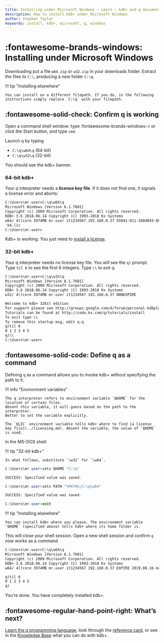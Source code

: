 ```yaml
---
title: Installing under Microsoft Windows – Learn – kdb+ and q documentation
description: How to install kdb+ under Microsoft Windows
author: Stephen Taylor
keywords: install, kdb+, microsoft, q, windows
---
```

# :fontawesome-brands-windows: Installing under Microsoft Windows




Downloading put a file `w64.zip` or `w32.zip` in your downloads folder. 
Extract the files to `C:\`, producing a new folder `C:\q`. 

!!! tip "Installing elsewhere"

    You can install on a different filepath. If you do, in the following instructions simply replace `C:\q` with your filepath.


## :fontawesome-solid-check: Confirm q is working

Open a command shell window: type :fontawesome-brands-windows:-r or click the Start button, and type `cmd`.

Launch q by typing 

-   `C:\q\w64\q` (64-bit) 
-   `C:\q\w32\q` (32-bit)

You should see the kdb+ banner.


### 64-bit kdb+

Your q interpreter needs a **license key file**. If it does not find one, it signals a license error and aborts:

```txt
C:\Users\mr.user>C:\q\w64\q
Microsoft Windows [Version 6.1.7601]
Copyright (c) 2009 Microsoft Corporation. All rights reserved.
KDB+ 3.6 2018.06.14 Copyright (C) 1993-2018 Kx Systems
w64/ 4()core 3974MB mr.user it1234567 192.168.0.37 55041-011-2084043-86863
'k4.lic
C:\Users\mr.user>
```

Kdb+ is working. You just need to [install a license](../licensing.md).


### 32-bit kdb+

Your q interpreter needs no license key file. You will see the `q)` prompt. Type `til 6` to see the first 6 integers. Type `\\` to exit q.

```txt
C:\Users\mr.user>C:\q\w32\q
Microsoft Windows [Version 6.1.7601]
Copyright (c) 2009 Microsoft Corporation. All rights reserved.
KDB+ 3.6 2018.06.14 Copyright (C) 1993-2018 Kx Systems
w32/ 4()core 3974MB mr.user it1234567 192.168.0.37 NONEXPIRE

Welcome to kdb+ 32bit edition
For support please see http://groups.google.com/d/forum/personal-kdbplus
Tutorials can be found at http://code.kx.com/q/tutorials/install
To exit type \\
To remove this startup msg, edit q.q
q)til 6
0 1 2 3 4 5
q)\\
C:\Users\mr.user>
```


## :fontawesome-solid-code: Define q as a command

Defining `q` as a command allows you to invoke kdb+ without specifying the path to it.

!!! info "Environment variables"

    The q interpreter refers to environment variable `QHOME` for the location of certain files. 
    Absent this variable, it will guess based on the path to the interpreter. 
    Better to set the variable explicitly. 

    The `QLIC` environment variable tells kdb+ where to find [a license key file](../licensing.md). Absent the variable, the value of `QHOME` is used. 

In the MS-DOS shell:

!!! tip "32-bit kdb+"

    In what follows, substitute `\w32` for `\w64`.

```powershell
C:\Users\mr.user>setx QHOME "C:\q"

SUCCESS: Specified value was saved.

C:\Users\mr.user>setx PATH "%PATH%;C:\q\w64"

SUCCESS: Specified value was saved.

C:\Users\mr.user>exit
```

<!-- ![Setting environment variables](img/install_windows_02.png "Setting environment variables") -->

!!! tip "Installing elsewhere"

    You can install kdb+ where you please. The environment variable `QHOME` (specified above) tells kdb+ where its home folder is. 


This will close your shell session. Open a new shell session and confirm `q` now works as a command.

```txt
C:\Users\mr.user>C:\q\w64\q
Microsoft Windows [Version 6.1.7601]
Copyright (c) 2009 Microsoft Corporation. All rights reserved.
KDB+ 3.6 2018.06.14 Copyright (C) 1993-2018 Kx Systems
w64/ 4()core 3974MB mr.user it1234567 192.168.0.37 EXPIRE 2019.08.16 mr.user@gmail.com KOD #9999999

q)til 6
0 1 2 3 4 5
q)
```

<!-- ![Confirm q works as a command](img/install_windows_03.png "Confirm q works as a command")
 -->


You’re done. You have completely installed kdb+. 


## :fontawesome-regular-hand-point-right: What’s next?

[Learn the q programming language](../index.md#learn-q), look through the [reference card](../../ref/index.md), or see in the [Knowledge Base](../../kb/index.md)  what you can do with kdb+.




